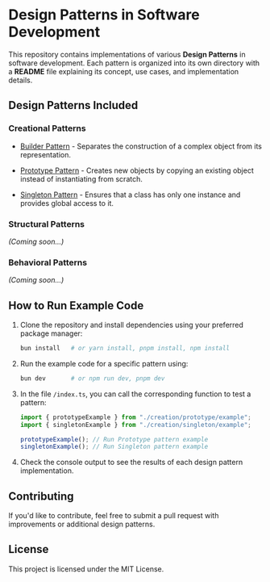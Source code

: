 # Design Patterns in Software Development

This repository contains implementations of various **Design Patterns** in software development. Each pattern is organized into its own directory with a **README** file explaining its concept, use cases, and implementation details.

## Design Patterns Included

### Creational Patterns

-   [Builder Pattern](./creation/builder/README.md) - Separates the construction of a complex object from its representation.

-   [Prototype Pattern](./creation/prototype/README.md) - Creates new objects by copying an existing object instead of instantiating from scratch.

-   [Singleton Pattern](./creation/singleton/README.md) - Ensures that a class has only one instance and provides global access to it.

### Structural Patterns

_(Coming soon...)_

### Behavioral Patterns

_(Coming soon...)_

## How to Run Example Code

1. Clone the repository and install dependencies using your preferred package manager:

    ```sh
    bun install   # or yarn install, pnpm install, npm install
    ```

2. Run the example code for a specific pattern using:

    ```sh
    bun dev       # or npm run dev, pnpm dev
    ```

3. In the file `/index.ts`, you can call the corresponding function to test a pattern:

    ```ts
    import { prototypeExample } from "./creation/prototype/example";
    import { singletonExample } from "./creation/singleton/example";

    prototypeExample(); // Run Prototype pattern example
    singletonExample(); // Run Singleton pattern example
    ```

4. Check the console output to see the results of each design pattern implementation.

## Contributing

If you'd like to contribute, feel free to submit a pull request with improvements or additional design patterns.

## License

This project is licensed under the MIT License.
